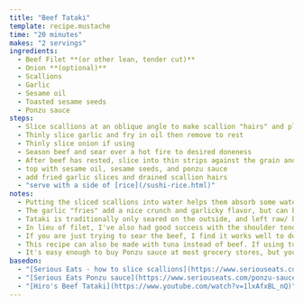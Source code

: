 ```yaml
---
title: "Beef Tataki"
template: recipe.mustache
time: "20 minutes"
makes: "2 servings"
ingredients:
  - Beef Filet **(or other lean, tender cut)**
  - Onion **(optional)**
  - Scallions
  - Garlic
  - Sesame oil
  - Toasted sesame seeds
  - Ponzu sauce
steps:
  - Slice scallions at an oblique angle to make scallion "hairs" and place in water
  - Thinly slice garlic and fry in oil then remove to rest
  - Thinly slice onion if using
  - Season beef and sear over a hot fire to desired doneness
  - After beef has rested, slice into thin strips against the grain and arrange in a single layer on serving plate **(on top of thinly sliced onion, if using)**
  - top with sesame oil, sesame seeds, and ponzu sauce
  - add fried garlic slices and drained scallion hairs
  - "serve with a side of [rice](/sushi-rice.html)"
notes:
  - Putting the sliced scallions into water helps them absorb some water and firm up.
  - The garlic "fries" add a nice crunch and garlicky flavor, but can be left out if desired.
  - Tataki is traditionally only seared on the outside, and left raw/ blue inside, which is how I typically like it, but you can cook it for longer if desired or if using a fattier cut of beef.
  - In lieu of filet, I've also had good success with the shoulder tender **(teres major petite tender)** cut, which is quite a bit cheaper, but similar in tenderness and leanness. Unfortunately not all butchers sell this lesser known cut.
  - If you are just trying to sear the beef, I find it works well to do it directly over an open flame, since the additional heat will ensure a good crust on the outside without cooking the inside of the steak.
  - This recipe can also be made with tuna instead of beef. If using tuna, leave out the onion and garlic so as to not overwhelm the fish flavor.
  - It's easy enough to buy Ponzu sauce at most grocery stores, but you can also make it yourself relatively easily for a tastier alternative.
basedon:
  - "[Serious Eats - how to slice scallions](https://www.seriouseats.com/knife-skills-how-to-slice-scallions)"
  - "[Serious Eats Ponzu sauce](https://www.seriouseats.com/ponzu-sauce-recipe)"
  - "[Hiro's Beef Tataki](https://www.youtube.com/watch?v=1lxAfxBL_nQ)"
---
```

